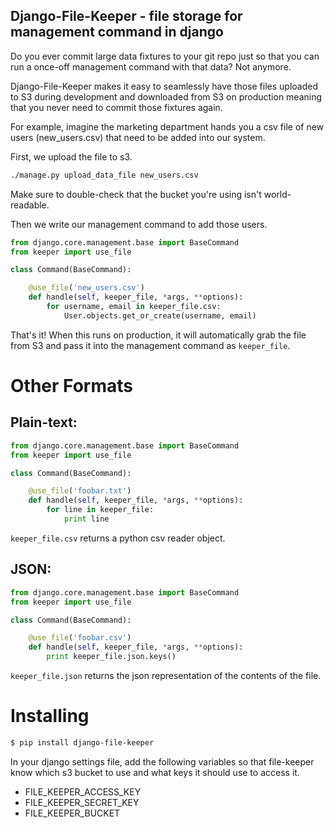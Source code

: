 ## Django-File-Keeper - file storage for management command in django

Do you ever commit large data fixtures to your git repo just so that you can run a once-off management command with that data? Not anymore.

Django-File-Keeper makes it easy to seamlessly have those files uploaded to S3 during development and downloaded from S3 on production meaning that you never need to commit those fixtures again.

For example, imagine the marketing department hands you a csv file of new users (new_users.csv) that need to be added into our system.

First, we upload the file to s3.

```bash
./manage.py upload_data_file new_users.csv
```

Make sure to double-check that the bucket you're using isn't world-readable.

Then we write our management command to add those users.

```python
from django.core.management.base import BaseCommand
from keeper import use_file

class Command(BaseCommand):

    @use_file('new_users.csv')
    def handle(self, keeper_file, *args, **options):
        for username, email in keeper_file.csv:
            User.objects.get_or_create(username, email)
```

That's it! When this runs on production, it will automatically grab the file from S3 and pass it into the management command as `keeper_file`.

# Other Formats

## Plain-text:

```python
from django.core.management.base import BaseCommand
from keeper import use_file

class Command(BaseCommand):

    @use_file('foobar.txt')
    def handle(self, keeper_file, *args, **options):
        for line in keeper_file:
            print line
```

`keeper_file.csv` returns a python csv reader object.

## JSON:

```python
from django.core.management.base import BaseCommand
from keeper import use_file

class Command(BaseCommand):

    @use_file('foobar.csv')
    def handle(self, keeper_file, *args, **options):
        print keeper_file.json.keys()
```

`keeper_file.json` returns the json representation of the contents of the file.


# Installing

```bash
$ pip install django-file-keeper
```

In your django settings file, add the following variables so that file-keeper know which s3 bucket to use and what keys it should use to access it.

*   FILE_KEEPER_ACCESS_KEY
*   FILE_KEEPER_SECRET_KEY
*   FILE_KEEPER_BUCKET

